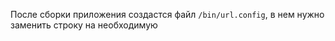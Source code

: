 После сборки приложения создастся файл ``/bin/url.config``, в нем нужно заменить строку на необходимую

